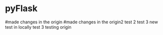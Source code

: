 # pyFlask

#made changes in the origin
#made changes in the origin2
test 2
test 3
new test in locally
test 3 
testing origin
